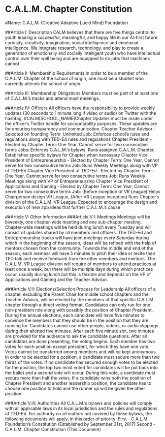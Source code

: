 C.A.L.M. Chapter Constitution
==============================
#Name: C.A.L.M. (Creative Adaptive Lucid Mind) Foundation

##Article I: Description
CALM believes that there are five things central to youth leading a successful, meaningful, and happy life in our AI-first future: curiosity, creativity, imagination, social intelligence and emotional intelligence. We integrate research, technology, and play to create a generation of emotionally and socially intelligent youth who have intellectual control over their well being and are equipped to do jobs that machines cannot

##Article II: Membership Requirements
In order to be a member of the C.A.L.M. Chapter of the school of origin, one must be a student who currently attends the school of origin.

##Article III: Membership Obligations
Members must be part of at least one of C.A.L.M.’s tracks and attend most meetings.

##Article IV: Officers
All officers have the responsibility to provide weekly updates (30 seconds to 1 minute long if video or audio) on Twitter with the hashtag, #CALM[SCHOOL_NAME]Chapter 
Updates must be made under the officer’s Twitter handle for accountability purposes.
These updates are for ensuring transparency and communication.
Chapter Teacher Advisor - Selected on founding
Term: Unlimited
Job: Enforces school’s rules and regulations along with TED-Ed rules and regulations
Chapter President - Elected by Chapter
Term: One Year, Cannot serve for two consecutive terms
Jobs: Enforces C.A.L.M.’s bylaws, Runs assigned C.A.L.M. Chapter, Establishes specific bylaws for Chapter when necessary
Chapter Vice President of Entrepreneurship - Elected by Chapter
Term: One Year, Cannot serve for two consecutive terms
Job: Runs Weekly Meetings along with VP of TED-Ed
Chapter Vice President of TED-Ed - Elected by Chapter
Term: One Year, Cannot serve for two consecutive terms
Job: Runs Weekly Meetings along with VP of Entrepreneurship
Chapter Vice President of Applications and Gaming - Elected by Chapter
Term: One Year, Cannot serve for two consecutive terms
Job: (Before inception of VR League) Helps Chairperson design VR League, (After VR League inception) Runs Chapter’s division of the C.A.L.M. VR League, Expected to encourage the design and execution of new app ideas that further C.A.L.M.’s cause

##Article V: Other Information
###Article V.I: Meetings
Meetings will be biweekly, one chapter-wide meeting and one sub-chapter meeting. Chapter-wide meetings will be held during lunch every Tuesday and will consist of updates shared by all members and officers. The TED-Ed and Entrepreneurship tracks will have joint meetings every Saturday during which in the beginning of the season, ideas will be refined with the help of mentors chosen from the community. Towards the middle and end of the season, each member will have 5 minutes to pitch their idea or recite their TED talk and receive feedback from the other members and mentors. The C.A.L.M. VR League division will require of members to attend practices at least once a week, but there will be multiple days during which practices occur, usually during lunch but this is flexible and depends on the VP of Applications and Gaming and the Teacher Advisor. 

###Article V.II: Elections/Selection Process for Leadership
All officers of a chapter, excluding the Parent Chair for middle school chapters and the Teacher Advisor, will be elected by the members of that specific C.A.L.M. chapter through a direct voting format. Candidates can only run for one non-president role along with possibly the position of Chapter President. During the annual elections, each candidate will have five minutes to convince the members that they should be in the position that they are running for. Candidates cannot use other people, videos, or audio clippings during their allotted five minutes. After each five minute slot, two minutes are provided for the audience to ask the candidate questions. After all candidates are done presenting, the voting begins. Each member has two votes for each position except president, for which they have one vote. Votes cannot be transferred among members and will be kept anonymous. In order to be elected for a position, a candidate must secure more than two thirds of the votes. If no candidate has secured enough votes to be elected for the position, the top two most voted for candidates will be put back into the ballot and a second vote will occur. During this vote, a candidate must secure more than half the votes. If a candidate wins both the position of Chapter President and another leadership position, the candidate has to choose one position to hold and the runner up will be given the other position. 

###Article V.III: Authorities
All C.A.L.M.’s bylaws and policies will comply with all applicable laws in its local jurisdiction and the rules and regulations of TED-Ed.
For authority on all matters not covered by these bylaws, the following documents will apply, in this order of priority:
First - C.A.L.M. Foundation’s Constitution (Established by September 31st, 2017)
Second - C.A.L.M. Chapter Constitution (This Document)
